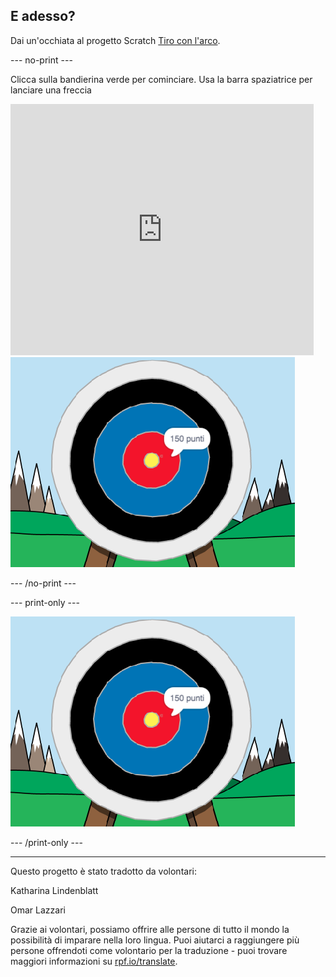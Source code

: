 ## E adesso?

Dai un'occhiata al progetto Scratch [Tiro con l'arco](https://projects.raspberrypi.org/it-IT/projects/archery).

--- no-print ---

Clicca sulla bandierina verde per cominciare. Usa la barra spaziatrice per lanciare una freccia

<div class="scratch-preview">
  <iframe allowtransparency="true" width="485" height="402" src="https://scratch.mit.edu/projects/embed/382066550/?autostart=false" frameborder="0" scrolling="no"></iframe>
  <img src="images/archery-final.png">
</div>

--- /no-print ---

--- print-only ---

![progetto completo](images/archery-final.png)

--- /print-only ---


***
Questo progetto è stato tradotto da volontari:

Katharina Lindenblatt

Omar Lazzari

Grazie ai volontari, possiamo offrire alle persone di tutto il mondo la possibilità di imparare nella loro lingua. Puoi aiutarci a raggiungere più persone offrendoti come volontario per la traduzione - puoi trovare maggiori informazioni su [rpf.io/translate](https://rpf.io/translate).
